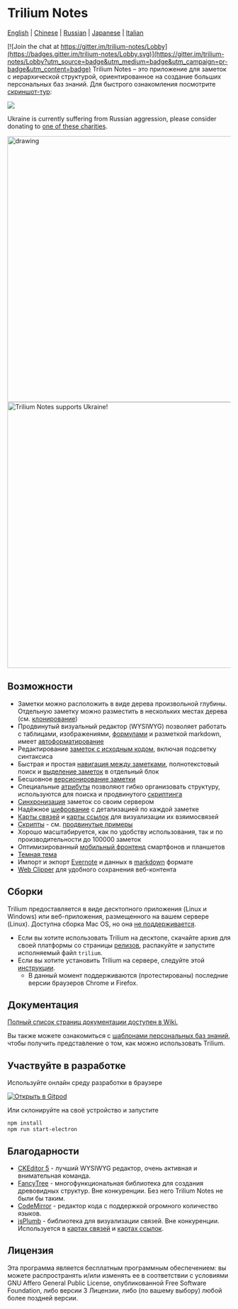 # Trilium Notes

[English](https://github.com/zadam/trilium/blob/master/README.md) | [Chinese](https://github.com/zadam/trilium/blob/master/README-ZH_CN.md) | [Russian](https://github.com/zadam/trilium/blob/master/README.ru.md) | [Japanese](https://github.com/zadam/trilium/blob/master/README.ja.md) | [Italian](https://github.com/zadam/trilium/blob/master/README.it.md)

[![Join the chat at https://gitter.im/trilium-notes/Lobby](https://badges.gitter.im/trilium-notes/Lobby.svg)](https://gitter.im/trilium-notes/Lobby?utm_source=badge&utm_medium=badge&utm_campaign=pr-badge&utm_content=badge)
Trilium Notes – это приложение для заметок с иерархической структурой, ориентированное на создание больших персональных баз знаний. Для быстрого ознакомления посмотрите [скриншот-тур](https://github.com/zadam/trilium/wiki/Screenshot-tour):

![](https://raw.githubusercontent.com/wiki/zadam/trilium/images/screenshot.png)

Ukraine is currently suffering from Russian aggression, please consider donating to [one of these charities](https://old.reddit.com/r/ukraine/comments/s6g5un/want_to_support_ukraine_heres_a_list_of_charities/).

<img src="https://upload.wikimedia.org/wikipedia/commons/4/49/Flag_of_Ukraine.svg" alt="drawing" width="600"/>
<img src="https://signmyrocket.com//uploads/2b2a523cd0c0e76cdbba95a89a9636b2_1676971281.jpg" alt="Trilium Notes supports Ukraine!" width="600"/>

## Возможности

* Заметки можно расположить в виде дерева произвольной глубины. Отдельную заметку можно разместить в нескольких местах дерева (см. [клонирование](https://github.com/zadam/trilium/wiki/Cloning-notes))
* Продвинутый визуальный редактор (WYSIWYG) позволяет работать с таблицами, изображениями, [формулами](https://github.com/zadam/trilium/wiki/Text-notes#math-support) и разметкой markdown, имеет [автоформатирование](https://github.com/zadam/trilium/wiki/Text-notes#autoformat)
* Редактирование [заметок с исходным кодом](https://github.com/zadam/trilium/wiki/Code-notes), включая подсветку синтаксиса
* Быстрая и простая [навигация между заметками](https://github.com/zadam/trilium/wiki/Note-navigation), полнотекстовый поиск и [выделение заметок](https://github.com/zadam/trilium/wiki/Note-hoisting) в отдельный блок
* Бесшовное [версионирование заметки](https://github.com/zadam/trilium/wiki/Note-revisions)
* Специальные [атрибуты](https://github.com/zadam/trilium/wiki/Attributes) позволяют гибко организовать структуру, используются для поиска и продвинутого [скриптинга](https://github.com/zadam/trilium/wiki/Scripts)
* [Синхронизация](https://github.com/zadam/trilium/wiki/Synchronization) заметок со своим сервером
* Надёжное [шифрование](https://github.com/zadam/trilium/wiki/Protected-notes) с детализацией по каждой заметке
* [Карты связей](https://github.com/zadam/trilium/wiki/Relation-map) и [карты ссылок](https://github.com/zadam/trilium/wiki/Link-map) для визуализации их взяимосвязей
* [Скрипты](https://github.com/zadam/trilium/wiki/Scripts) - см. [продвинутые примеры](https://github.com/zadam/trilium/wiki/Advanced-showcases)
* Хорошо масштабируется, как по удобству использования, так и по производительности до 100000 заметок
* Оптимизированный [мобильный фронтенд](https://github.com/zadam/trilium/wiki/Mobile-frontend) смартфонов и планшетов
* [Темная тема](https://github.com/zadam/trilium/wiki/Themes)
* Импорт и экпорт [Evernote](https://github.com/zadam/trilium/wiki/Evernote-import) и данных в [markdown](https://github.com/zadam/trilium/wiki/Markdown) формате
* [Web Clipper](https://github.com/zadam/trilium/wiki/Web-clipper) для удобного сохранения веб-контента

## Сборки

Trilium предоставляется в виде десктопного приложения (Linux и Windows) или веб-приложения, размещенного на вашем сервере (Linux). Доступна сборка Mac OS, но она [не поддерживается](https://github.com/zadam/trilium/wiki/FAQ#mac-os-support).

* Если вы хотите использовать Trilium на десктопе, скачайте архив для своей платформы со страницы [релизов](https://github.com/zadam/trilium/releases/latest), распакуйте и запустите исполняемый файл ```trilium```.
* Если вы хотите установить Trilium на сервере, следуйте этой [инструкции](https://github.com/zadam/trilium/wiki/Server-installation).
  * В данный момент поддерживаются (протестированы) последние версии браузеров Chrome и Firefox.

## Документация

[Полный список страниц документации доступен в Wiki.](https://github.com/zadam/trilium/wiki/)

Вы также можете ознакомиться с [шаблонами персональных баз знаний](https://github.com/zadam/trilium/wiki/Patterns-of-personal-knowledge-base), чтобы получить представление о том, как можно использовать Trilium.

## Участвуйте в разработке

Используйте онлайн среду разработки в браузере

[![Открыть в Gitpod](https://gitpod.io/button/open-in-gitpod.svg)](https://gitpod.io/#https://github.com/zadam/trilium)

Или склонируйте на своё устройство и запустите
```
npm install
npm run start-electron
```

## Благодарности

* [CKEditor 5](https://github.com/ckeditor/ckeditor5) - лучший WYSIWYG редактор, очень активная и внимательная команда.
* [FancyTree](https://github.com/mar10/fancytree) - многофункциональная библиотека для создания древовидных структур. Вне конкуренции. Без него Trilium Notes не были бы таким.
* [CodeMirror](https://github.com/codemirror/CodeMirror) - редактор кода с поддержкой огромного количество языков.
* [jsPlumb](https://github.com/jsplumb/jsplumb) - библиотека для визуализации связей. Вне конкуренции. Используется в [картах связей](https://github.com/zadam/trilium/wiki/Relation-map) и [картах ссылок](https://github.com/zadam/trilium/wiki/Link-map).

## Лицензия

Эта программа является бесплатным программным обеспечением: вы можете распространять и/или изменять ее в соответствии с условиями GNU Affero General Public License, опубликованной Free Software Foundation, либо версии 3 Лицензии, либо (по вашему выбору) любой более поздней версии.
